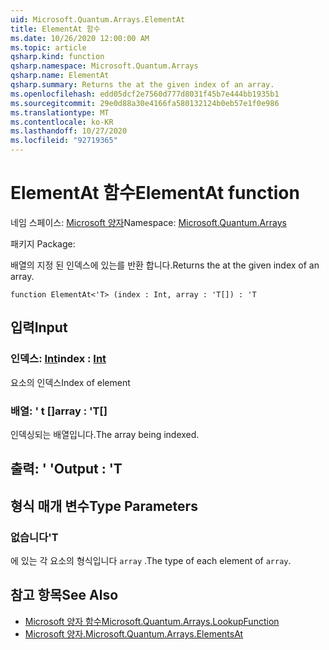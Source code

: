 ```yaml
---
uid: Microsoft.Quantum.Arrays.ElementAt
title: ElementAt 함수
ms.date: 10/26/2020 12:00:00 AM
ms.topic: article
qsharp.kind: function
qsharp.namespace: Microsoft.Quantum.Arrays
qsharp.name: ElementAt
qsharp.summary: Returns the at the given index of an array.
ms.openlocfilehash: edd05dcf2e7560d777d8031f45b7e444bb1935b1
ms.sourcegitcommit: 29e0d88a30e4166fa580132124b0eb57e1f0e986
ms.translationtype: MT
ms.contentlocale: ko-KR
ms.lasthandoff: 10/27/2020
ms.locfileid: "92719365"
---
```

# <a name="elementat-function"></a><span data-ttu-id="b5dbb-102">ElementAt 함수</span><span class="sxs-lookup"><span data-stu-id="b5dbb-102">ElementAt function</span></span>

<span data-ttu-id="b5dbb-103">네임 스페이스: [Microsoft 양자](xref:Microsoft.Quantum.Arrays)</span><span class="sxs-lookup"><span data-stu-id="b5dbb-103">Namespace: [Microsoft.Quantum.Arrays](xref:Microsoft.Quantum.Arrays)</span></span>

<span data-ttu-id="b5dbb-104">패키지 [](https://nuget.org/packages/)</span><span class="sxs-lookup"><span data-stu-id="b5dbb-104">Package: [](https://nuget.org/packages/)</span></span>


<span data-ttu-id="b5dbb-105">배열의 지정 된 인덱스에 있는를 반환 합니다.</span><span class="sxs-lookup"><span data-stu-id="b5dbb-105">Returns the at the given index of an array.</span></span>

```qsharp
function ElementAt<'T> (index : Int, array : 'T[]) : 'T
```


## <a name="input"></a><span data-ttu-id="b5dbb-106">입력</span><span class="sxs-lookup"><span data-stu-id="b5dbb-106">Input</span></span>

### <a name="index--int"></a><span data-ttu-id="b5dbb-107">인덱스: [Int](xref:microsoft.quantum.lang-ref.int)</span><span class="sxs-lookup"><span data-stu-id="b5dbb-107">index : [Int](xref:microsoft.quantum.lang-ref.int)</span></span>

<span data-ttu-id="b5dbb-108">요소의 인덱스</span><span class="sxs-lookup"><span data-stu-id="b5dbb-108">Index of element</span></span>


### <a name="array--t"></a><span data-ttu-id="b5dbb-109">배열: ' t []</span><span class="sxs-lookup"><span data-stu-id="b5dbb-109">array : 'T[]</span></span>

<span data-ttu-id="b5dbb-110">인덱싱되는 배열입니다.</span><span class="sxs-lookup"><span data-stu-id="b5dbb-110">The array being indexed.</span></span>



## <a name="output--t"></a><span data-ttu-id="b5dbb-111">출력: ' '</span><span class="sxs-lookup"><span data-stu-id="b5dbb-111">Output : 'T</span></span>



## <a name="type-parameters"></a><span data-ttu-id="b5dbb-112">형식 매개 변수</span><span class="sxs-lookup"><span data-stu-id="b5dbb-112">Type Parameters</span></span>

### <a name="t"></a><span data-ttu-id="b5dbb-113">없습니다</span><span class="sxs-lookup"><span data-stu-id="b5dbb-113">'T</span></span>

<span data-ttu-id="b5dbb-114">에 있는 각 요소의 형식입니다 `array` .</span><span class="sxs-lookup"><span data-stu-id="b5dbb-114">The type of each element of `array`.</span></span>

## <a name="see-also"></a><span data-ttu-id="b5dbb-115">참고 항목</span><span class="sxs-lookup"><span data-stu-id="b5dbb-115">See Also</span></span>

- [<span data-ttu-id="b5dbb-116">Microsoft 양자 함수</span><span class="sxs-lookup"><span data-stu-id="b5dbb-116">Microsoft.Quantum.Arrays.LookupFunction</span></span>](xref:Microsoft.Quantum.Arrays.LookupFunction)
- [<span data-ttu-id="b5dbb-117">Microsoft 양자.</span><span class="sxs-lookup"><span data-stu-id="b5dbb-117">Microsoft.Quantum.Arrays.ElementsAt</span></span>](xref:Microsoft.Quantum.Arrays.ElementsAt)